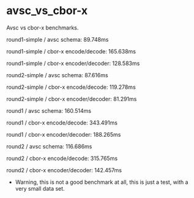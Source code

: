 # avsc_vs_cbor-x
Avsc vs cbor-x benchmarks.

round1-simple / avsc schema: 89.748ms

round1-simple / cbor-x encode/decode: 165.638ms

round1-simple / cbor-x encoder/decoder: 128.583ms

round2-simple / avsc schema: 87.616ms

round2-simple / cbor-x encode/decode: 119.278ms

round2-simple / cbor-x encoder/decoder: 81.291ms

round1 / avsc schema: 160.514ms

round1 / cbor-x encode/decode: 343.491ms

round1 / cbor-x encoder/decoder: 188.265ms

round2 / avsc schema: 116.686ms

round2 / cbor-x encode/decode: 315.765ms

round2 / cbor-x encoder/decoder: 142.457ms

* Warning, this is not a good benchmark at all, this is just a test, with a very small data set.
